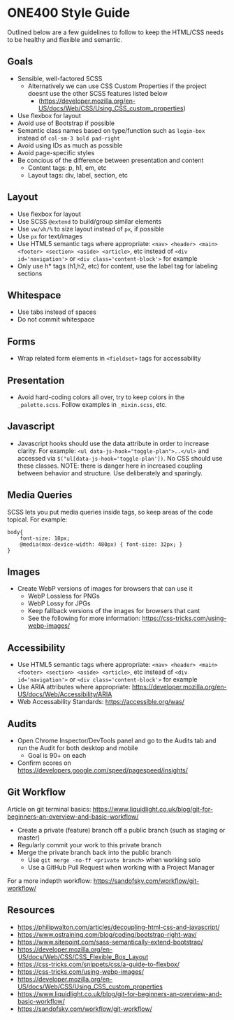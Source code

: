 # ONE400 Style Guide
Outlined below are a few guidelines to follow to keep the HTML/CSS needs to be healthy and flexible and semantic.

## Goals
- Sensible, well-factored SCSS
  - Alternatively we can use CSS Custom Properties if the project doesnt use the other SCSS features listed below
    - (https://developer.mozilla.org/en-US/docs/Web/CSS/Using_CSS_custom_properties)
- Use flexbox for layout
- Avoid use of Bootstrap if possible
- Semantic class names based on type/function such as `login-box` instead of `col-sm-3 bold pad-right`
- Avoid using IDs as much as possible
- Avoid page-specific styles
- Be concious of the difference between presentation and content
  - Content tags: p, h1, em, etc
  - Layout tags: div, label, section, etc

## Layout
- Use flexbox for layout
- Use SCSS `@extend` to build/group similar elements
- Use `vw/vh/%` to size layout instead of `px`, if possible
- Use `px` for text/images
- Use HTML5 semantic tags where appropriate:  `<nav> <header> <main> <footer> <section> <aside> <article>`, etc instead of `<div id='navigation'>` or `<div class='content-block'>` for example
- Only use h* tags (h1,h2, etc) for content, use the label tag for labeling sections

## Whitespace
- Use tabs instead of spaces
- Do not commit whitespace

## Forms
- Wrap related form elements in `<fieldset>` tags for accessability

## Presentation
- Avoid hard-coding colors all over, try to keep colors in the `_palette.scss`. Follow examples in `_mixin.scss`, etc.

## Javascript
- Javascript hooks should use the data attribute in order to increase clarity. For example: `<ul data-js-hook="toggle-plan">..</ul>` and accessed via `$("ul[data-js-hook='toggle-plan'])`. No CSS should use these classes. NOTE: there is danger here in increased coupling between behavior and structure. Use deliberately and sparingly.

## Media Queries
SCSS lets you put media queries inside tags, so keep areas of the code topical. For example:

    body{
        font-size: 18px;
        @media(max-device-width: 480px) { font-size: 32px; }
    }

## Images
- Create WebP versions of images for browsers that can use it
  - WebP Lossless for PNGs
  - WebP Lossy for JPGs
  - Keep fallback versions of the images for browsers that cant
  - See the following for more information: https://css-tricks.com/using-webp-images/

## Accessibility
- Use HTML5 semantic tags where appropriate:  `<nav> <header> <main> <footer> <section> <aside> <article>`, etc instead of `<div id='navigation'>` or `<div class='content-block'>` for example
- Use ARIA attributes where appropriate: https://developer.mozilla.org/en-US/docs/Web/Accessibility/ARIA
- Web Accessability Standards: https://accessible.org/was/

## Audits
- Open Chrome Inspector/DevTools panel and go to the Audits tab and run the Audit for both desktop and mobile
    - Goal is 90+ on each
- Confirm scores on https://developers.google.com/speed/pagespeed/insights/

## Git Workflow

Article on git terminal basics: https://www.liquidlight.co.uk/blog/git-for-beginners-an-overview-and-basic-workflow/

- Create a private (feature) branch off a public branch (such as staging or master)
- Regularly commit your work to this private branch
- Merge the private branch back into the public branch
  - Use `git merge -no-ff <private branch>` when working solo
  - Use a GitHub Pull Request when working with a Project Manager

For a more indepth workflow: https://sandofsky.com/workflow/git-workflow/


## Resources
- https://philipwalton.com/articles/decoupling-html-css-and-javascript/
- https://www.ostraining.com/blog/coding/bootstrap-right-way/
- https://www.sitepoint.com/sass-semantically-extend-bootstrap/
- https://developer.mozilla.org/en-US/docs/Web/CSS/CSS_Flexible_Box_Layout
- https://css-tricks.com/snippets/css/a-guide-to-flexbox/
- https://css-tricks.com/using-webp-images/
- https://developer.mozilla.org/en-US/docs/Web/CSS/Using_CSS_custom_properties
- https://www.liquidlight.co.uk/blog/git-for-beginners-an-overview-and-basic-workflow/
- https://sandofsky.com/workflow/git-workflow/
